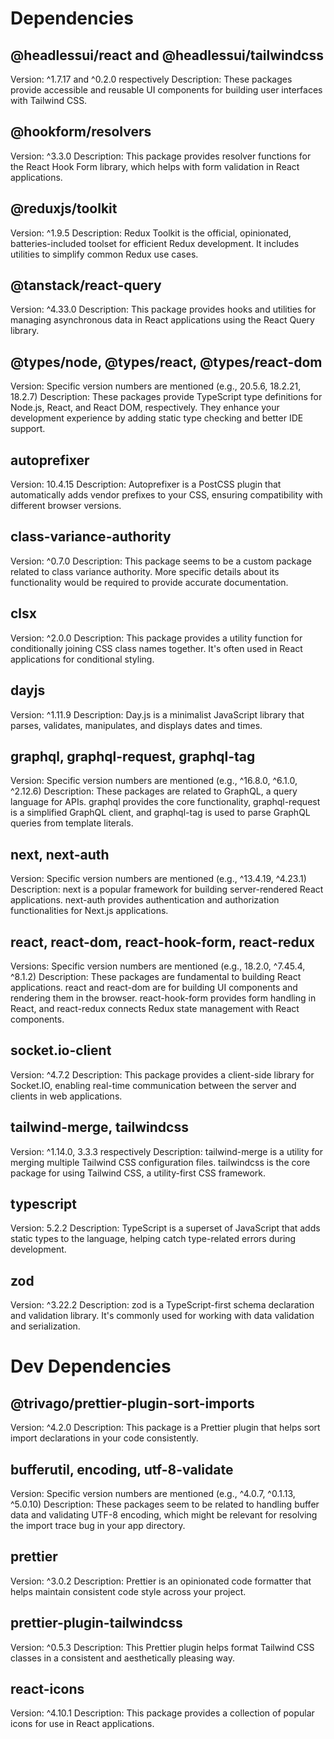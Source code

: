 # Dependencies
## @headlessui/react and @headlessui/tailwindcss
Version: ^1.7.17 and ^0.2.0 respectively
Description: These packages provide accessible and reusable UI components for building user interfaces with Tailwind CSS.

## @hookform/resolvers
Version: ^3.3.0
Description: This package provides resolver functions for the React Hook Form library, which helps with form validation in React applications.

## @reduxjs/toolkit
Version: ^1.9.5
Description: Redux Toolkit is the official, opinionated, batteries-included toolset for efficient Redux development. It includes utilities to simplify common Redux use cases.

## @tanstack/react-query
Version: ^4.33.0
Description: This package provides hooks and utilities for managing asynchronous data in React applications using the React Query library.

## @types/node, @types/react, @types/react-dom
Version: Specific version numbers are mentioned (e.g., 20.5.6, 18.2.21, 18.2.7)
Description: These packages provide TypeScript type definitions for Node.js, React, and React DOM, respectively. They enhance your development experience by adding static type checking and better IDE support.

## autoprefixer
Version: 10.4.15
Description: Autoprefixer is a PostCSS plugin that automatically adds vendor prefixes to your CSS, ensuring compatibility with different browser versions.

## class-variance-authority
Version: ^0.7.0
Description: This package seems to be a custom package related to class variance authority. More specific details about its functionality would be required to provide accurate documentation.

## clsx
Version: ^2.0.0
Description: This package provides a utility function for conditionally joining CSS class names together. It's often used in React applications for conditional styling.

## dayjs
Version: ^1.11.9
Description: Day.js is a minimalist JavaScript library that parses, validates, manipulates, and displays dates and times.

## graphql, graphql-request, graphql-tag
Version: Specific version numbers are mentioned (e.g., ^16.8.0, ^6.1.0, ^2.12.6)
Description: These packages are related to GraphQL, a query language for APIs. graphql provides the core functionality, graphql-request is a simplified GraphQL client, and graphql-tag is used to parse GraphQL queries from template literals.

## next, next-auth
Version: Specific version numbers are mentioned (e.g., ^13.4.19, ^4.23.1)
Description: next is a popular framework for building server-rendered React applications. next-auth provides authentication and authorization functionalities for Next.js applications.

## react, react-dom, react-hook-form, react-redux
Versions: Specific version numbers are mentioned (e.g., 18.2.0, ^7.45.4, ^8.1.2)
Description: These packages are fundamental to building React applications. react and react-dom are for building UI components and rendering them in the browser. react-hook-form provides form handling in React, and react-redux connects Redux state management with React components.

## socket.io-client
Version: ^4.7.2
Description: This package provides a client-side library for Socket.IO, enabling real-time communication between the server and clients in web applications.

## tailwind-merge, tailwindcss
Version: ^1.14.0, 3.3.3 respectively
Description: tailwind-merge is a utility for merging multiple Tailwind CSS configuration files. tailwindcss is the core package for using Tailwind CSS, a utility-first CSS framework.

## typescript
Version: 5.2.2
Description: TypeScript is a superset of JavaScript that adds static types to the language, helping catch type-related errors during development.

## zod
Version: ^3.22.2
Description: zod is a TypeScript-first schema declaration and validation library. It's commonly used for working with data validation and serialization.

# Dev Dependencies

## @trivago/prettier-plugin-sort-imports
Version: ^4.2.0
Description: This package is a Prettier plugin that helps sort import declarations in your code consistently.

## bufferutil, encoding, utf-8-validate
Version: Specific version numbers are mentioned (e.g., ^4.0.7, ^0.1.13, ^5.0.10)
Description: These packages seem to be related to handling buffer data and validating UTF-8 encoding, which might be relevant for resolving the import trace bug in your app directory.

## prettier
Version: ^3.0.2
Description: Prettier is an opinionated code formatter that helps maintain consistent code style across your project.

## prettier-plugin-tailwindcss
Version: ^0.5.3
Description: This Prettier plugin helps format Tailwind CSS classes in a consistent and aesthetically pleasing way.

## react-icons
Version: ^4.10.1
Description: This package provides a collection of popular icons for use in React applications.
